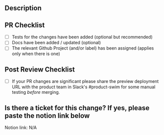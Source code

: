 ## Description

<!-- Please add a short description of your changes unless they are obvious or trivial  -->

## PR Checklist

<!-- Please check if your PR fulfills the following requirements:  -->

- [ ] Tests for the changes have been added (optional but recommended)
- [ ] Docs have been added / updated (optional)
- [ ] The relevant Github Project (and/or label) has been assigned (applies only when there is one)

<!-- Un-comment this if this is a UI PR
- [ ] Preview deployment is not broken
-->

## Post Review Checklist

- [ ] If your PR changes are significant please share the preview deployment URL with the product team in Slack's #product-swim for some manual testing _before_ merging.

## Is there a ticket for this change? If yes, please paste the notion link below

<!-- Tasks board https://www.notion.so/exsphere/33a3ed0734e24872ba8eaa0ddc83230a -->

Notion link: N/A
